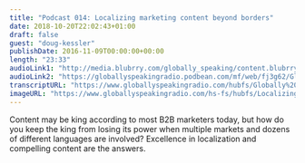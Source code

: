 ```yaml
---
title: "Podcast 014: Localizing marketing content beyond borders"
date: 2018-10-20T22:02:43+01:00
draft: false
guest: "doug-kessler"
publishDate: 2016-11-09T00:00:00+00:00
length: "23:33"
audioLink1: "http://media.blubrry.com/globally_speaking/content.blubrry.com/globally_speaking/Globally-Speaking-014_Localizing_Marketing_Content.mp3"
audioLink2: "https://globallyspeakingradio.podbean.com/mf/web/fj3g62/Globally-Speaking-014_Localizing_Marketing_Content.mp3"
transcriptURL: "https://www.globallyspeakingradio.com/hubfs/Globally%20Speaking%20Episode%20Transcripts/Globally_Speaking_Podcast_014-Transcript.docx"
imageURL: "https://www.globallyspeakingradio.com/hs-fs/hubfs/Localizing%20Content%20Marketing%20Beyond%20Borders.jpg"
---
```

Content may be king according to most B2B marketers today, but how do you keep the king from losing its power when multiple markets and dozens of different languages are involved? Excellence in localization and compelling content are the answers.

